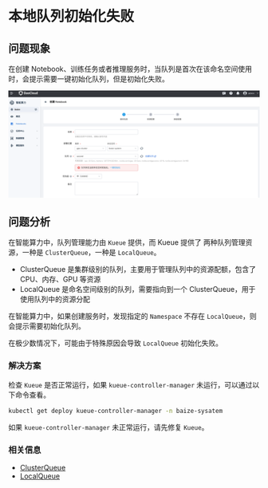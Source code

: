 # 本地队列初始化失败

## 问题现象

在创建 Notebook、训练任务或者推理服务时，当队列是首次在该命名空间使用时，会提示需要一键初始化队列，但是初始化失败。

![local-queue-initialization-failed](./images/kueue-init-localqueue.png)

## 问题分析

在智能算力中，队列管理能力由 `Kueue` 提供，而 Kueue 提供了 两种队列管理资源，一种是 `ClusterQueue`，一种是 `LocalQueue`。

- ClusterQueue 是集群级别的队列，主要用于管理队列中的资源配额，包含了 CPU、内存、GPU 等资源
- LocalQueue 是命名空间级别的队列，需要指向到一个 ClusterQueue，用于使用队列中的资源分配

在智能算力中，如果创建服务时，发现指定的 `Namespace` 不存在 `LocalQueue`，则会提示需要初始化队列。

在极少数情况下，可能由于特殊原因会导致 `LocalQueue` 初始化失败。

### 解决方案

检查 `Kueue` 是否正常运行，如果 `kueue-controller-manager` 未运行，可以通过以下命令查看。

```bash
kubectl get deploy kueue-controller-manager -n baize-sysatem
```

如果 `kueue-controller-manager` 未正常运行，请先修复 `Kueue`。

### 相关信息

- [ClusterQueue](https://kueue.sigs.k8s.io/docs/concepts/cluster_queue/)
- [LocalQueue](https://kueue.sigs.k8s.io/docs/concepts/local_queue/)
